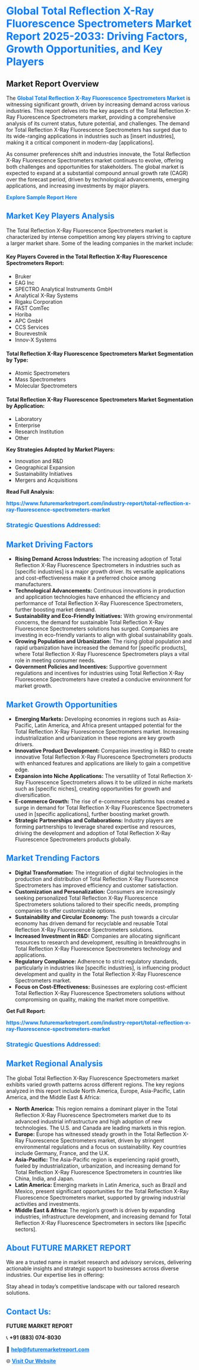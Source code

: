 <h1 style="color: #007BFF;">Global Total Reflection X-Ray Fluorescence Spectrometers Market Report 2025-2033: Driving Factors, Growth Opportunities, and Key Players</h1>

<section id="overview">
<h2>Market Report Overview</h2>
<p>The <a href="https://www.futuremarketreport.com/industry-report/total-reflection-x-ray-fluorescence-spectrometers-market" style="color: #007BFF; text-decoration: none;"><strong>Global Total Reflection X-Ray Fluorescence Spectrometers Market</strong></a> is witnessing significant growth, driven by increasing demand across various industries. This report delves into the key aspects of the Total Reflection X-Ray Fluorescence Spectrometers market, providing a comprehensive analysis of its current status, future potential, and challenges. The demand for Total Reflection X-Ray Fluorescence Spectrometers has surged due to its wide-ranging applications in industries such as [insert industries], making it a critical component in modern-day [applications].</p>
<p>As consumer preferences shift and industries innovate, the Total Reflection X-Ray Fluorescence Spectrometers market continues to evolve, offering both challenges and opportunities for stakeholders. The global market is expected to expand at a substantial compound annual growth rate (CAGR) over the forecast period, driven by technological advancements, emerging applications, and increasing investments by major players.</p>
</section>

<section id="overview">
<p><a href="https://www.futuremarketreport.com/request-sample/reportId=91548" style="color: #007BFF; text-decoration: none;"><strong>Explore Sample Report Here</strong></a></p>
</section>

<section id="key-players">
<h2 style="color: #007BFF;">Market Key Players Analysis</h2>
<p>The Total Reflection X-Ray Fluorescence Spectrometers market is characterized by intense competition among key players striving to capture a larger market share. Some of the leading companies in the market include:</p>
<h4>Key Players Covered in the Total Reflection X-Ray Fluorescence Spectrometers Report:</h4>
<ul><li>Bruker</li><li>EAG Inc</li><li>SPECTRO Analytical Instruments GmbH</li><li>Analytical X-Ray Systems</li><li>Rigaku Corporation</li><li>FAST ComTec</li><li>Horiba</li><li>APC GmbH</li><li>CCS Services</li><li>Bourevestnik</li><li>Innov-X Systems</li></ul>
<h4>Total Reflection X-Ray Fluorescence Spectrometers Market Segmentation by Type:</h4>
<ul><li>Atomic Spectrometers</li><li>Mass Spectrometers</li><li>Molecular Spectrometers</li></ul>

<h4>Total Reflection X-Ray Fluorescence Spectrometers Market Segmentation by Application:</h4>
<ul><li>Laboratory</li><li>Enterprise</li><li>Research Institution</li><li>Other</li></ul>
<p><strong>Key Strategies Adopted by Market Players:</strong></p>
<ul>
<li>Innovation and R&D</li>
<li>Geographical Expansion</li>
<li>Sustainability Initiatives</li>
<li>Mergers and Acquisitions</li>
</ul>
</section>

<section>
<p><strong>Read Full Analysis: </strong></p><a href="https://www.futuremarketreport.com/industry-report/total-reflection-x-ray-fluorescence-spectrometers-market" style="color: #007BFF; text-decoration: none;"><strong>https://www.futuremarketreport.com/industry-report/total-reflection-x-ray-fluorescence-spectrometers-market</strong></a>
<h3 style="color: #007BFF;">Strategic Questions Addressed:</h3>
</section>

<section id="driving-factors">
<h2 style="color: #007BFF;">Market Driving Factors</h2>
<ul>
<li><strong>Rising Demand Across Industries:</strong> The increasing adoption of Total Reflection X-Ray Fluorescence Spectrometers in industries such as [specific industries] is a major growth driver. Its versatile applications and cost-effectiveness make it a preferred choice among manufacturers.</li>
<li><strong>Technological Advancements:</strong> Continuous innovations in production and application technologies have enhanced the efficiency and performance of Total Reflection X-Ray Fluorescence Spectrometers, further boosting market demand.</li>
<li><strong>Sustainability and Eco-Friendly Initiatives:</strong> With growing environmental concerns, the demand for sustainable Total Reflection X-Ray Fluorescence Spectrometers solutions has surged. Companies are investing in eco-friendly variants to align with global sustainability goals.</li>
<li><strong>Growing Population and Urbanization:</strong> The rising global population and rapid urbanization have increased the demand for [specific products], where Total Reflection X-Ray Fluorescence Spectrometers plays a vital role in meeting consumer needs.</li>
<li><strong>Government Policies and Incentives:</strong> Supportive government regulations and incentives for industries using Total Reflection X-Ray Fluorescence Spectrometers have created a conducive environment for market growth.</li>
</ul>
</section>

<section id="growth-opportunities">
<h2 style="color: #007BFF;">Market Growth Opportunities</h2>
<ul>
<li><strong>Emerging Markets:</strong> Developing economies in regions such as Asia-Pacific, Latin America, and Africa present untapped potential for the Total Reflection X-Ray Fluorescence Spectrometers market. Increasing industrialization and urbanization in these regions are key growth drivers.</li>
<li><strong>Innovative Product Development:</strong> Companies investing in R&D to create innovative Total Reflection X-Ray Fluorescence Spectrometers products with enhanced features and applications are likely to gain a competitive edge.</li>
<li><strong>Expansion into Niche Applications:</strong> The versatility of Total Reflection X-Ray Fluorescence Spectrometers allows it to be utilized in niche markets such as [specific niches], creating opportunities for growth and diversification.</li>
<li><strong>E-commerce Growth:</strong> The rise of e-commerce platforms has created a surge in demand for Total Reflection X-Ray Fluorescence Spectrometers used in [specific applications], further boosting market growth.</li>
<li><strong>Strategic Partnerships and Collaborations:</strong> Industry players are forming partnerships to leverage shared expertise and resources, driving the development and adoption of Total Reflection X-Ray Fluorescence Spectrometers products globally.</li>
</ul>
</section>

<section id="trending-factors">
<h2 style="color: #007BFF;">Market Trending Factors</h2>
<ul>
<li><strong>Digital Transformation:</strong> The integration of digital technologies in the production and distribution of Total Reflection X-Ray Fluorescence Spectrometers has improved efficiency and customer satisfaction.</li>
<li><strong>Customization and Personalization:</strong> Consumers are increasingly seeking personalized Total Reflection X-Ray Fluorescence Spectrometers solutions tailored to their specific needs, prompting companies to offer customizable options.</li>
<li><strong>Sustainability and Circular Economy:</strong> The push towards a circular economy has driven demand for recyclable and reusable Total Reflection X-Ray Fluorescence Spectrometers solutions.</li>
<li><strong>Increased Investment in R&D:</strong> Companies are allocating significant resources to research and development, resulting in breakthroughs in Total Reflection X-Ray Fluorescence Spectrometers technology and applications.</li>
<li><strong>Regulatory Compliance:</strong> Adherence to strict regulatory standards, particularly in industries like [specific industries], is influencing product development and quality in the Total Reflection X-Ray Fluorescence Spectrometers market.</li>
<li><strong>Focus on Cost-Effectiveness:</strong> Businesses are exploring cost-efficient Total Reflection X-Ray Fluorescence Spectrometers solutions without compromising on quality, making the market more competitive.</li>
</ul>
</section>

<section>
<p><strong>Get Full Report: </strong></p><a href="https://www.futuremarketreport.com/industry-report/total-reflection-x-ray-fluorescence-spectrometers-market" style="color: #007BFF; text-decoration: none;"><strong>https://www.futuremarketreport.com/industry-report/total-reflection-x-ray-fluorescence-spectrometers-market</strong></a>
<h3 style="color: #007BFF;">Strategic Questions Addressed:</h3>
</section>


<section id="regional-analysis">
<h2 style="color: #007BFF;">Market Regional Analysis</h2>
<p>The global Total Reflection X-Ray Fluorescence Spectrometers market exhibits varied growth patterns across different regions. The key regions analyzed in this report include North America, Europe, Asia-Pacific, Latin America, and the Middle East & Africa:</p>
<ul>
<li><strong>North America:</strong> This region remains a dominant player in the Total Reflection X-Ray Fluorescence Spectrometers market due to its advanced industrial infrastructure and high adoption of new technologies. The U.S. and Canada are leading markets in this region.</li>
<li><strong>Europe:</strong> Europe has witnessed steady growth in the Total Reflection X-Ray Fluorescence Spectrometers market, driven by stringent environmental regulations and a focus on sustainability. Key countries include Germany, France, and the U.K.</li>
<li><strong>Asia-Pacific:</strong> The Asia-Pacific region is experiencing rapid growth, fueled by industrialization, urbanization, and increasing demand for Total Reflection X-Ray Fluorescence Spectrometers in countries like China, India, and Japan.</li>
<li><strong>Latin America:</strong> Emerging markets in Latin America, such as Brazil and Mexico, present significant opportunities for the Total Reflection X-Ray Fluorescence Spectrometers market, supported by growing industrial activities and investments.</li>
<li><strong>Middle East & Africa:</strong> The region’s growth is driven by expanding industries, infrastructure development, and increasing demand for Total Reflection X-Ray Fluorescence Spectrometers in sectors like [specific sectors].</li>
</ul>
</section>

<footer>
<h2 style="color: #007BFF;">About FUTURE MARKET REPORT</h2>
<p>We are a trusted name in market research and advisory services, delivering actionable insights and strategic support to businesses across diverse industries. Our expertise lies in offering:</p>

<p>Stay ahead in today’s competitive landscape with our tailored research solutions.</p>

<h2 style="color: #007BFF;">Contact Us:</h2>
<p><strong>FUTURE MARKET REPORT</strong></p>
<p>📞 <strong>+91 (883) 074-8030</strong></p>
<p>📧 <strong><a href="mailto:help@futuremarketreport.com" style="color: #007BFF;">help@futuremarketreport.com</a></strong></p>
<p>🌐 <strong><a href="https://www.futuremarketreport.com/" style="color: #007BFF;">Visit Our Website</a></strong></p>
</footer>